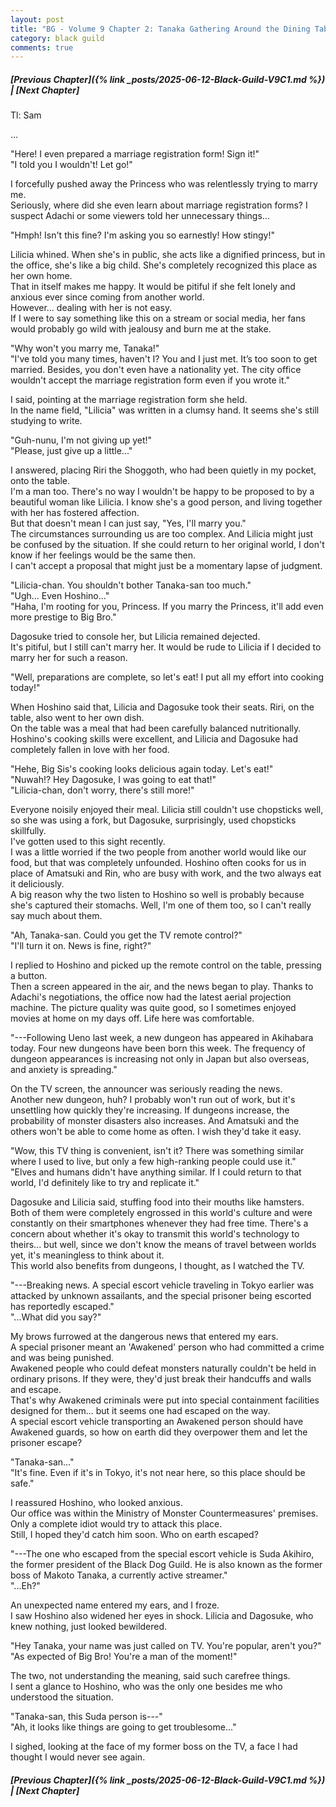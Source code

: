 ```yaml
---
layout: post
title: "BG - Volume 9 Chapter 2: Tanaka Gathering Around the Dining Table"
category: black guild
comments: true
---
```


##### [Previous Chapter]({% link _posts/2025-06-12-Black-Guild-V9C1.md %})  \| [Next Chapter]



Tl: Sam


…



"Here! I even prepared a marriage registration form! Sign it!"   
"I told you I wouldn't! Let go!"     

I forcefully pushed away the Princess who was relentlessly trying to marry me.     
Seriously, where did she even learn about marriage registration forms? I suspect Adachi or some viewers told her unnecessary things…     

"Hmph! Isn't this fine? I'm asking you so earnestly! How stingy!"   

Lilicia whined. When she's in public, she acts like a dignified princess, but in the office, she's like a big child. She's completely recognized this place as her own home.       
That in itself makes me happy. It would be pitiful if she felt lonely and anxious ever since coming from another world.       
However... dealing with her is not easy.<!--more-->      
If I were to say something like this on a stream or social media, her fans would probably go wild with jealousy and burn me at the stake.      

"Why won't you marry me, Tanaka!"      
"I've told you many times, haven't I? You and I just met. It’s too soon to get married. Besides, you don't even have a nationality yet. The city office wouldn't accept the marriage registration form even if you wrote it."

I said, pointing at the marriage registration form she held.     
In the name field, "Lilicia" was written in a clumsy hand. It seems she's still studying to write.

"Guh-nunu, I'm not giving up yet!"     
"Please, just give up a little..."     

I answered, placing Riri the Shoggoth, who had been quietly in my pocket, onto the table.      
I'm a man too. There's no way I wouldn't be happy to be proposed to by a beautiful woman like Lilicia. I know she's a good person, and living together with her has fostered affection.      
But that doesn't mean I can just say, "Yes, I'll marry you."      
The circumstances surrounding us are too complex. And Lilicia might just be confused by the situation. If she could return to her original world, I don't know if her feelings would be the same then.       
I can't accept a proposal that might just be a momentary lapse of judgment. 

"Lilicia-chan. You shouldn't bother Tanaka-san too much."      
"Ugh... Even Hoshino..."     
"Haha, I'm rooting for you, Princess. If you marry the Princess, it'll add even more prestige to Big Bro."    

Dagosuke tried to console her, but Lilicia remained dejected.     
It's pitiful, but I still can't marry her. It would be rude to Lilicia if I decided to marry her for such a reason.     

"Well, preparations are complete, so let's eat! I put all my effort into cooking today!"

When Hoshino said that, Lilicia and Dagosuke took their seats. Riri, on the table, also went to her own dish.     
On the table was a meal that had been carefully balanced nutritionally. Hoshino's cooking skills were excellent, and Lilicia and Dagosuke had completely fallen in love with her food.     

"Hehe, Big Sis's cooking looks delicious again today. Let's eat!"      
"Nuwah!? Hey Dagosuke, I was going to eat that!"    
"Lilicia-chan, don't worry, there's still more!"     

Everyone noisily enjoyed their meal. Lilicia still couldn't use chopsticks well, so she was using a fork, but Dagosuke, surprisingly, used chopsticks skillfully.      
I've gotten used to this sight recently.      
I was a little worried if the two people from another world would like our food, but that was completely unfounded. Hoshino often cooks for us in place of Amatsuki and Rin, who are busy with work, and the two always eat it deliciously.     
A big reason why the two listen to Hoshino so well is probably because she's captured their stomachs. Well, I'm one of them too, so I can't really say much about them.      

"Ah, Tanaka-san. Could you get the TV remote control?"     
"I'll turn it on. News is fine, right?"

I replied to Hoshino and picked up the remote control on the table, pressing a button.      
Then a screen appeared in the air, and the news began to play. Thanks to Adachi's negotiations, the office now had the latest aerial projection machine. The picture quality was quite good, so I sometimes enjoyed movies at home on my days off. Life here was comfortable.

<div data-nat="424166"></div>
"---Following Ueno last week, a new dungeon has appeared in Akihabara today. Four new dungeons have been born this week. The frequency of dungeon appearances is increasing not only in Japan but also overseas, and anxiety is spreading." 

On the TV screen, the announcer was seriously reading the news.       
Another new dungeon, huh? I probably won't run out of work, but it's unsettling how quickly they're increasing. If dungeons increase, the probability of monster disasters also increases. And Amatsuki and the others won't be able to come home as often. I wish they'd take it easy.     

"Wow, this TV thing is convenient, isn't it? There was something similar where I used to live, but only a few high-ranking people could use it."       
"Elves and humans didn't have anything similar. If I could return to that world, I'd definitely like to try and replicate it."

Dagosuke and Lilicia said, stuffing food into their mouths like hamsters.      
Both of them were completely engrossed in this world's culture and were constantly on their smartphones whenever they had free time. There's a concern about whether it's okay to transmit this world's technology to theirs... but well, since we don't know the means of travel between worlds yet, it's meaningless to think about it.       
This world also benefits from dungeons, I thought, as I watched the TV.

"---Breaking news. A special escort vehicle traveling in Tokyo earlier was attacked by unknown assailants, and the special prisoner being escorted has reportedly escaped."        
"...What did you say?"

My brows furrowed at the dangerous news that entered my ears.      
A special prisoner meant an 'Awakened' person who had committed a crime and was being punished.     
Awakened people who could defeat monsters naturally couldn't be held in ordinary prisons. If they were, they'd just break their handcuffs and walls and escape.      
That's why Awakened criminals were put into special containment facilities designed for them... but it seems one had escaped on the way.       
A special escort vehicle transporting an Awakened person should have Awakened guards, so how on earth did they overpower them and let the prisoner escape? 

"Tanaka-san..."      
"It's fine. Even if it's in Tokyo, it's not near here, so this place should be safe."

I reassured Hoshino, who looked anxious.     
Our office was within the Ministry of Monster Countermeasures' premises. Only a complete idiot would try to attack this place.     
Still, I hoped they'd catch him soon. Who on earth escaped?

"---The one who escaped from the special escort vehicle is Suda Akihiro, the former president of the Black Dog Guild. He is also known as the former boss of Makoto Tanaka, a currently active streamer."       
"...Eh?"

An unexpected name entered my ears, and I froze.      
I saw Hoshino also widened her eyes in shock. Lilicia and Dagosuke, who knew nothing, just looked bewildered.

"Hey Tanaka, your name was just called on TV. You're popular, aren't you?"       
"As expected of Big Bro! You're a man of the moment!"

The two, not understanding the meaning, said such carefree things.        
I sent a glance to Hoshino, who was the only one besides me who understood the situation.      

"Tanaka-san, this Suda person is---"      
"Ah, it looks like things are going to get troublesome..."

I sighed, looking at the face of my former boss on the TV, a face I had thought I would never see again.



##### [Previous Chapter]({% link _posts/2025-06-12-Black-Guild-V9C1.md %}) \| [Next Chapter]